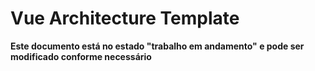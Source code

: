 # Vue Architecture Template

**Este documento está no estado "trabalho em andamento" e pode ser modificado conforme necessário** 
